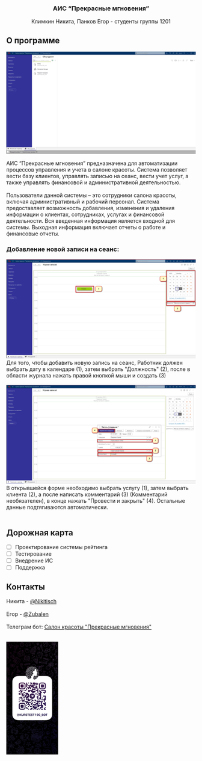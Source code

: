 

<h3 align="center">АИС “Прекрасные мгновения”</h3>
 <p align="center">
   Климкин Никита, Панков Егор - студенты группы 1201 </p>

## О программе

<img src="pictures/image.png" alt="Главное окно"/>

АИС “Прекрасные мгновения” предназначена для автоматизации процессов управления и учета в салоне красоты. Система позволяет вести базу клиентов, управлять записью на сеанс, вести учет услуг, а также управлять финансовой и административной деятельностью.<br /> <br />
Пользователи данной системы – это сотрудники салона красоты, включая административный и рабочий персонал. Система предоставляет возможность добавления, изменения и удаления информации о клиентах, сотрудниках, услугах и финансовой деятельности. Вся введенная информация является входной для системы. Выходная информация включает отчеты о работе и финансовые отчеты.

### Добавление новой записи на сеанс: <br/>

<img src="pictures/image2(1).png" alt="Шаг 1"/>
Для того, чтобы добавить новую запись на сеанс, Работник должен выбрать дату в календаре (1), затем выбрать "Должность" (2), после в области журнала нажать правой кнопкой мыши и создать (3)<br /> <br />

<img src="pictures/image3(1).png" alt="Шаг 2"/>
В открывшейся форме необходимо выбрать услугу (1), затем выбрать клиента (2), а после написать комментарий (3) (Комментарий необязателен), в конце нажать "Провести и закрыть" (4). Остальные данные подтягиваются автоматически. <br /> <br />

## Дорожная карта
<a name="roadmap"></a>

- [ ] Проектирование системы рейтинга
- [ ] Тестирование
- [ ] Внедрение ИС
- [ ] Поддержка

## Контакты
<a name="contact"></a>

Никита - [@Nikitisch](https://t.me/Nikitisch)
<br/><br/>
Егор - [@Zubalen](https://t.me/Zubalen)
<br/><br/>
Телеграм бот: <a href="https://t.me/KursTest190_bot">Салон красоты "Прекрасные мгновения"</a>
<br/><br/>

<a href="https://t.me/KursTest190_bot" align="center">
    <img src="pictures/photo.png" alt="Салон красоты "Прекрасные мгновения" height="300">
</a>

